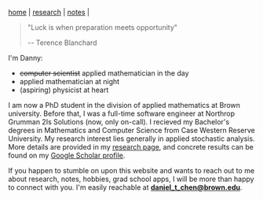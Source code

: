 [home](./index.html)  |  [research](./research.html)  |  [notes](./notes.html)  | 

> "Luck is when preparation meets opportunity" 
> 
> -- Terence Blanchard 

I'm Danny:

- ~~computer scientist~~ applied mathematician in the day
- applied mathematician at night
- (aspiring) physicist at heart

I am now a PhD student in the division of applied mathematics at Brown university. Before that, I was a full-time software engineer at Northrop Grumman 2Is Solutions (now, only on-call). I recieved my Bachelor's degrees in Mathematics and Computer Science from Case Western Reserve University. My research interest lies generally in applied stochastic analysis. More details are provided in my [research page](./research.html), and concrete results can be found on my [Google Scholar profile](https://scholar.google.com/citations?hl=en&user=si6Phg8AAAAJ&view_op=list_works&authuser=2&sortby=pubdate).


If you happen to stumble on upon this website and wants to reach out to me about research, notes, hobbies, grad school apps, I will be more than happy to connect with you. I'm easily reachable at **daniel_t_chen@brown.edu**. 

